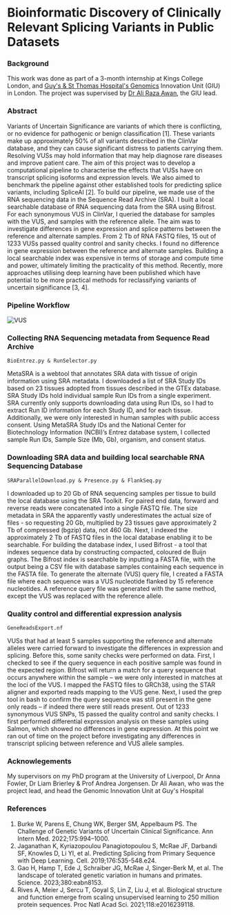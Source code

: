 # Bioinformatic Discovery of Clinically Relevant Splicing Variants in Public Datasets

### Background
This work was done as part of a 3-month internship at Kings College London, and [Guy's & St Thomas Hospital's Genomics](https://www.guysandstthomas.nhs.uk) Innovation Unit (GIU) in London. The project was supervised by [Dr Ali Raza Awan](https://www.linkedin.com/in/ali-awan-phd-51041860/?originalSubdomain=uk), the GIU lead.

### Abstract
Variants of Uncertain Significance are variants of which there is conflicting, or no evidence for pathogenic or benign classification [1]. These variants make up approximately 50% of all variants described in the ClinVar database, and they can cause significant distress to patients carrying them. Resolving VUSs may hold information that may help diagnose rare diseases and improve patient care. The aim of this project was to develop a computational pipeline to characterise the effects that VUSs have on transcript splicing isoforms and expression levels. We also aimed to benchmark the pipeline against other established tools for predicting splice variants, including SpliceAI [2]. To build our pipeline, we made use of the RNA sequencing data in the Sequence Read Archive (SRA). I built a local searchable database of RNA sequencing data from the SRA using Bifrost. For each synonymous VUS in ClinVar, I queried the database for samples with the VUS, and samples with the reference allele. The aim was to investigate differences in gene expression and splice patterns between the reference and alternate samples. From 2 Tb of RNA FASTQ files, 15 out of 1233 VUSs passed quality control and sanity checks. I found no difference in gene expression between the reference and alternate samples. Building a local searchable index was expensive in terms of storage and compute time and power, ultimately limiting the practicality of this method. Recently, more approaches utilising deep learning have been published which have potential to be more practical methods for reclassifying variants of uncertain significance [3, 4].

### Pipeline Workflow 
![VUS](https://github.com/rugare-m/Bioinformatic-Discovery-of-Clinically-Relevant-Splicing-Variants-in-Public-Datasets/assets/88198662/737c29df-f530-44e7-ba59-fcd3f8277f46)

### Collecting RNA Sequencing metadata from Sequence Read Archive
```
BioEntrez.py & RunSelector.py
```

MetaSRA is a webtool that annotates SRA data with tissue of origin information using SRA metadata. I downloaded a list of SRA Study IDs based on 23 tissues adopted from tissues described in the GTEx database. SRA Study IDs hold individual sample Run IDs from a single experiment. SRA currently only supports downloading data using Run IDs, so I had to extract Run ID information for each Study ID, and for each tissue. Additionally, we were only interested in human samples with public access consent. Using MetaSRA Study IDs and the National Center for Biotechnology Information (NCBI)’s Entrez database system, I collected sample Run IDs, Sample Size (Mb, Gb), organism, and consent status. 

### Downloading SRA data and building local searchable RNA Sequencing Database
```
SRAParallelDownload.py & Presence.py & FlankSeq.py
```

I downloaded up to 20 Gb of RNA sequencing samples per tissue to build the local database using the SRA Toolkit. For paired end data, forward and reverse reads were concatenated into a single FASTQ file. The size metadata in SRA the apparently vastly underestimates the actual size of files - so requesting 20 Gb, multiplied by 23 tissues gave approximately 2 Tb of compressed (bgzip) data, not 460 Gb. Next, I indexed the approximately 2 Tb of FASTQ files in the local database enabling it to be searchable. For building the database index, I used Bifrost - a tool that indexes sequence data by constructing compacted, coloured de Buijn graphs. The Bifrost index is searchable by inputting a FASTA file, with the output being a CSV file with database samples containing each sequence in the FASTA file. To generate the alternate (VUS) query file, I created a FASTA file where each sequence was a VUS nucleotide flanked by 15 reference nucleotides. A reference query file was generated with the same method, except the VUS was replaced with the reference allele.  

### Quality control and differential expression analysis
```
GeneReadsExport.nf
```

VUSs that had at least 5 samples supporting the reference and alternate alleles were carried forward to investigate the differences in expression and splicing. Before this, some sanity checks were performed on data. First, I checked to see if the query sequence in each positive sample was found in the expected region. Bifrost will return a match for a query sequence that occurs anywhere within the sample – we were only interested in matches at the loci of the VUS. I mapped the FASTQ files to GRCh38, using the STAR aligner and exported reads mapping to the VUS gene. Next, I used the grep tool in bash to confirm the query sequence was still present in the gene only reads – if indeed there were still reads present. Out of 1233 synonymous VUS SNPs, 15 passed the quality control and sanity checks. I first performed differential expression analysis on these samples using Salmon, which showed no differences in gene expression. At this point we ran out of time on the project before investigating any differences in transcript splicing between reference and VUS allele samples.

### Acknowlegements
My supervisors on my PhD program at the University of Liverpool, Dr Anna Fowler, Dr Liam Brierley & Prof Andrea Jorgensen. Dr Ali Awan, who was the project lead, and head the Genomic Innovation Unit at Guy's Hospital

### References 
1. Burke W, Parens E, Chung WK, Berger SM, Appelbaum PS. The Challenge of Genetic Variants of Uncertain Clinical Significance. Ann Intern Med. 2022;175:994–1000.
2. Jaganathan K, Kyriazopoulou Panagiotopoulou S, McRae JF, Darbandi SF, Knowles D, Li YI, et al. Predicting Splicing from Primary Sequence with Deep Learning. Cell. 2019;176:535-548.e24.
3. Gao H, Hamp T, Ede J, Schraiber JG, McRae J, Singer-Berk M, et al. The landscape of tolerated genetic variation in humans and primates. Science. 2023;380:eabn8153.
4. Rives A, Meier J, Sercu T, Goyal S, Lin Z, Liu J, et al. Biological structure and function emerge from scaling unsupervised learning to 250 million protein sequences. Proc Natl Acad Sci. 2021;118:e2016239118.



